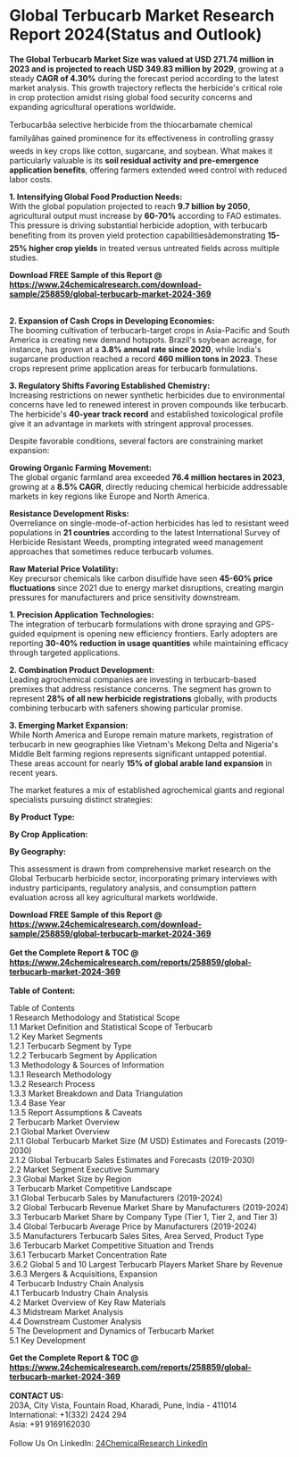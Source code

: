 <h1>Global Terbucarb Market Research Report 2024(Status and Outlook)</h1><p><strong>The Global Terbucarb Market Size was valued at USD 271.74 million in 2023 and is projected to reach USD 349.83 million by 2029</strong>, growing at a steady <strong>CAGR of 4.30%</strong> during the forecast period according to the latest market analysis. This growth trajectory reflects the herbicide's critical role in crop protection amidst rising global food security concerns and expanding agricultural operations worldwide.</p><p>Terbucarbâa selective herbicide from the thiocarbamate chemical familyâhas gained prominence for its effectiveness in controlling grassy weeds in key crops like cotton, sugarcane, and soybean. What makes it particularly valuable is its <strong>soil residual activity and pre-emergence application benefits</strong>, offering farmers extended weed control with reduced labor costs.</p><p><strong>1. Intensifying Global Food Production Needs:</strong><br>
With the global population projected to reach <strong>9.7 billion by 2050</strong>, agricultural output must increase by <strong>60-70%</strong> according to FAO estimates. This pressure is driving substantial herbicide adoption, with terbucarb benefiting from its proven yield protection capabilitiesâdemonstrating <strong>15-25% higher crop yields</strong> in treated versus untreated fields across multiple studies.</p><div><b>Download FREE Sample of this Report @ 
            <a href="https://www.24chemicalresearch.com/download-sample/258859/global-terbucarb-market-2024-369">
            https://www.24chemicalresearch.com/download-sample/258859/global-terbucarb-market-2024-369</a></b></div><br><p><strong>2. Expansion of Cash Crops in Developing Economies:</strong><br>
The booming cultivation of terbucarb-target crops in Asia-Pacific and South America is creating new demand hotspots. Brazil's soybean acreage, for instance, has grown at a <strong>3.8% annual rate since 2020</strong>, while India's sugarcane production reached a record <strong>460 million tons in 2023</strong>. These crops represent prime application areas for terbucarb formulations.</p><p><strong>3. Regulatory Shifts Favoring Established Chemistry:</strong><br>
Increasing restrictions on newer synthetic herbicides due to environmental concerns have led to renewed interest in proven compounds like terbucarb. The herbicide's <strong>40-year track record</strong> and established toxicological profile give it an advantage in markets with stringent approval processes.</p><p>Despite favorable conditions, several factors are constraining market expansion:</p><p><strong>Growing Organic Farming Movement:</strong><br>
        The global organic farmland area exceeded <strong>76.4 million hectares in 2023</strong>, growing at a <strong>8.5% CAGR</strong>, directly reducing chemical herbicide addressable markets in key regions like Europe and North America.</p><p><strong>Resistance Development Risks:</strong><br>
        Overreliance on single-mode-of-action herbicides has led to resistant weed populations in <strong>21 countries</strong> according to the latest International Survey of Herbicide Resistant Weeds, prompting integrated weed management approaches that sometimes reduce terbucarb volumes.</p><p><strong>Raw Material Price Volatility:</strong><br>
        Key precursor chemicals like carbon disulfide have seen <strong>45-60% price fluctuations</strong> since 2021 due to energy market disruptions, creating margin pressures for manufacturers and price sensitivity downstream.</p><p><strong>1. Precision Application Technologies:</strong><br>
The integration of terbucarb formulations with drone spraying and GPS-guided equipment is opening new efficiency frontiers. Early adopters are reporting <strong>30-40% reduction in usage quantities</strong> while maintaining efficacy through targeted applications.</p><p><strong>2. Combination Product Development:</strong><br>
Leading agrochemical companies are investing in terbucarb-based premixes that address resistance concerns. The segment has grown to represent <strong>28% of all new herbicide registrations</strong> globally, with products combining terbucarb with safeners showing particular promise.</p><p><strong>3. Emerging Market Expansion:</strong><br>
While North America and Europe remain mature markets, registration of terbucarb in new geographies like Vietnam's Mekong Delta and Nigeria's Middle Belt farming regions represents significant untapped potential. These areas account for nearly <strong>15% of global arable land expansion</strong> in recent years.</p><p>The market features a mix of established agrochemical giants and regional specialists pursuing distinct strategies:</p><p><strong>By Product Type:</strong></p><p><strong>By Crop Application:</strong></p><p><strong>By Geography:</strong></p><p>This assessment is drawn from comprehensive market research on the Global Terbucarb herbicide sector, incorporating primary interviews with industry participants, regulatory analysis, and consumption pattern evaluation across all key agricultural markets worldwide.</p><div><b>Download FREE Sample of this Report @ 
            <a href="https://www.24chemicalresearch.com/download-sample/258859/global-terbucarb-market-2024-369">
            https://www.24chemicalresearch.com/download-sample/258859/global-terbucarb-market-2024-369</a></b></div><br><div><b>Get the Complete Report & TOC @ 
            <a href="https://www.24chemicalresearch.com/reports/258859/global-terbucarb-market-2024-369">
            https://www.24chemicalresearch.com/reports/258859/global-terbucarb-market-2024-369</a></b></div><br>
            <b>Table of Content:</b><p>Table of Contents<br />
1 Research Methodology and Statistical Scope<br />
1.1 Market Definition and Statistical Scope of Terbucarb<br />
1.2 Key Market Segments<br />
1.2.1 Terbucarb Segment by Type<br />
1.2.2 Terbucarb Segment by Application<br />
1.3 Methodology & Sources of Information<br />
1.3.1 Research Methodology<br />
1.3.2 Research Process<br />
1.3.3 Market Breakdown and Data Triangulation<br />
1.3.4 Base Year<br />
1.3.5 Report Assumptions & Caveats<br />
2 Terbucarb Market Overview<br />
2.1 Global Market Overview<br />
2.1.1 Global Terbucarb Market Size (M USD) Estimates and Forecasts (2019-2030)<br />
2.1.2 Global Terbucarb Sales Estimates and Forecasts (2019-2030)<br />
2.2 Market Segment Executive Summary<br />
2.3 Global Market Size by Region<br />
3 Terbucarb Market Competitive Landscape<br />
3.1 Global Terbucarb Sales by Manufacturers (2019-2024)<br />
3.2 Global Terbucarb Revenue Market Share by Manufacturers (2019-2024)<br />
3.3 Terbucarb Market Share by Company Type (Tier 1, Tier 2, and Tier 3)<br />
3.4 Global Terbucarb Average Price by Manufacturers (2019-2024)<br />
3.5 Manufacturers Terbucarb Sales Sites, Area Served, Product Type<br />
3.6 Terbucarb Market Competitive Situation and Trends<br />
3.6.1 Terbucarb Market Concentration Rate<br />
3.6.2 Global 5 and 10 Largest Terbucarb Players Market Share by Revenue<br />
3.6.3 Mergers & Acquisitions, Expansion<br />
4 Terbucarb Industry Chain Analysis<br />
4.1 Terbucarb Industry Chain Analysis<br />
4.2 Market Overview of Key Raw Materials<br />
4.3 Midstream Market Analysis<br />
4.4 Downstream Customer Analysis<br />
5 The Development and Dynamics of Terbucarb Market <br />
5.1 Key Development</p><div><b>Get the Complete Report & TOC @ 
            <a href="https://www.24chemicalresearch.com/reports/258859/global-terbucarb-market-2024-369">
            https://www.24chemicalresearch.com/reports/258859/global-terbucarb-market-2024-369</a></b></div><br><b>CONTACT US:</b><br>
            203A, City Vista, Fountain Road, Kharadi, Pune, India - 411014<br>
            International: +1(332) 2424 294<br>
            Asia: +91 9169162030 <br><br>
            Follow Us On LinkedIn: <a href="https://www.linkedin.com/company/24chemicalresearch/">24ChemicalResearch LinkedIn</a>